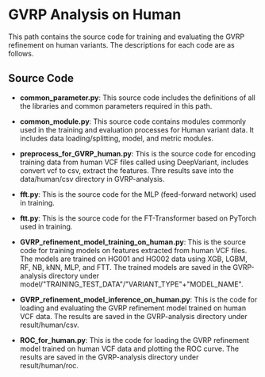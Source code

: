 # GVRP Analysis on Human

This path contains the source code for training and evaluating the GVRP refinement on human variants. The descriptions for each code are as follows.

## Source Code

- **common_parameter.py**: This source code includes the definitions of all the libraries and common parameters required in this path.

- **common_module.py**: This source code contains modules commonly used in the training and evaluation processes for Human variant data. It includes data loading/splitting, model, and metric modules.

- **preprocess_for_GVRP_human.py**: This is the source code for encoding training data from human VCF files called using DeepVariant, includes convert vcf to csv, extract the features. Thre results save into the data/human/csv directory in GVRP-analysis.

- **fft.py**: This is the source code for the MLP (feed-forward network) used in training.

- **ftt.py**: This is the source code for the FT-Transformer based on PyTorch used in training.

- **GVRP_refinement_model_training_on_human.py**: This is the source code for training models on features extracted from human VCF files. The models are trained on HG001 and HG002 data using XGB, LGBM, RF, NB, kNN, MLP, and FTT. The trained models are saved in the GVRP-analysis directory under model/"TRAINING_TEST_DATA"/"VARIANT_TYPE"+"MODEL_NAME".

- **GVRP_refinement_model_inference_on_human.py**: This is the code for loading and evaluating the GVRP refinement model trained on human VCF data. The results are saved in the GVRP-analysis directory under result/human/csv.

- **ROC_for_human.py**: This is the code for loading the GVRP refinement model trained on human VCF data and plotting the ROC curve. The results are saved in the GVRP-analysis directory under result/human/roc.
